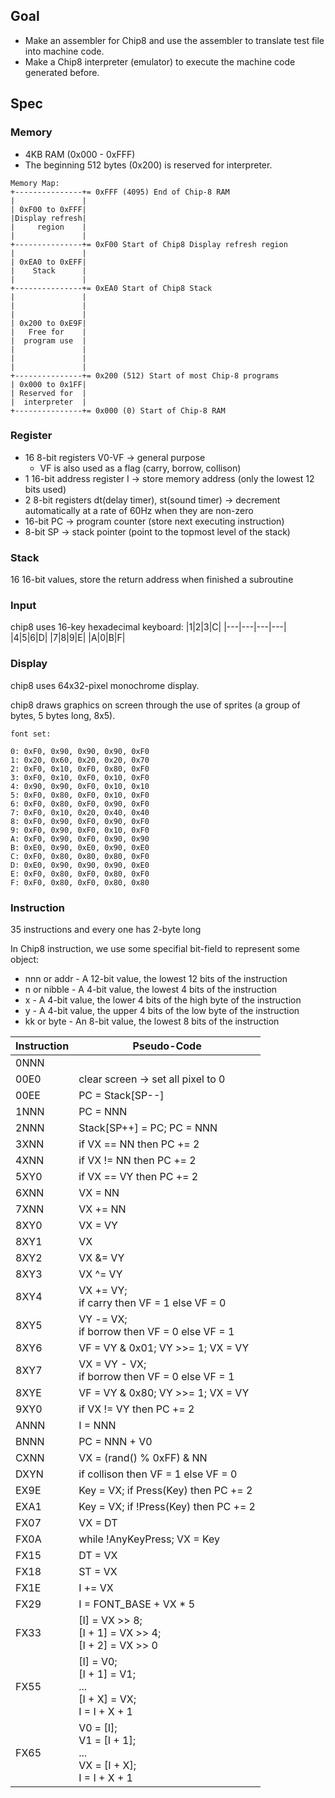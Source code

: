 ## Goal
- Make an assembler for Chip8 and use the assembler to translate test file into machine code.
- Make a Chip8 interpreter (emulator) to execute the machine code generated before.

## Spec
### Memory
- 4KB RAM (0x000 - 0xFFF)
- The beginning 512 bytes (0x200) is reserved for interpreter.

```
Memory Map:
+---------------+= 0xFFF (4095) End of Chip-8 RAM
|               |
| 0xF00 to 0xFFF|
|Display refresh|
|     region    |
|               |
+---------------+= 0xF00 Start of Chip8 Display refresh region
|               |
| 0xEA0 to 0xEFF|
|    Stack      |
|               |
+---------------+= 0xEA0 Start of Chip8 Stack
|               |
|               |
|               |
| 0x200 to 0xE9F|
|   Free for    |
|  program use  |
|               |
|               |
|               |
+---------------+= 0x200 (512) Start of most Chip-8 programs
| 0x000 to 0x1FF|
| Reserved for  |
|  interpreter  |
+---------------+= 0x000 (0) Start of Chip-8 RAM
```

### Register
- 16 8-bit registers V0-VF      -> general purpose
    - VF is also used as a flag (carry, borrow, collison)
- 1 16-bit address register I   -> store memory address (only the lowest 12 bits used)
- 2 8-bit registers dt(delay timer), st(sound timer)    -> decrement automatically at a rate of 60Hz when they are non-zero
- 16-bit PC     -> program counter (store next executing instruction)
- 8-bit SP      -> stack pointer (point to the topmost level of the stack)

### Stack
16 16-bit values, store the return address when finished a subroutine

### Input
chip8 uses 16-key hexadecimal keyboard:
|1|2|3|C|
|---|---|---|---|
|4|5|6|D|
|7|8|9|E|
|A|0|B|F|

### Display
chip8 uses 64x32-pixel monochrome display.

chip8 draws graphics on screen through the use of sprites (a group of bytes, 5 bytes long, 8x5).

```
font set:

0: 0xF0, 0x90, 0x90, 0x90, 0xF0
1: 0x20, 0x60, 0x20, 0x20, 0x70
2: 0xF0, 0x10, 0xF0, 0x80, 0xF0
3: 0xF0, 0x10, 0xF0, 0x10, 0xF0
4: 0x90, 0x90, 0xF0, 0x10, 0x10
5: 0xF0, 0x80, 0xF0, 0x10, 0xF0
6: 0xF0, 0x80, 0xF0, 0x90, 0xF0
7: 0xF0, 0x10, 0x20, 0x40, 0x40
8: 0xF0, 0x90, 0xF0, 0x90, 0xF0
9: 0xF0, 0x90, 0xF0, 0x10, 0xF0
A: 0xF0, 0x90, 0xF0, 0x90, 0x90
B: 0xE0, 0x90, 0xE0, 0x90, 0xE0
C: 0xF0, 0x80, 0x80, 0x80, 0xF0
D: 0xE0, 0x90, 0x90, 0x90, 0xE0
E: 0xF0, 0x80, 0xF0, 0x80, 0xF0
F: 0xF0, 0x80, 0xF0, 0x80, 0x80

```

### Instruction
35 instructions and every one has 2-byte long

In Chip8 instruction, we use some specifial bit-field to represent some object:

- nnn or addr - A 12-bit value, the lowest 12 bits of the instruction
- n or nibble - A 4-bit value, the lowest 4 bits of the instruction
- x - A 4-bit value, the lower 4 bits of the high byte of the instruction
- y - A 4-bit value, the upper 4 bits of the low byte of the instruction
- kk or byte - An 8-bit value, the lowest 8 bits of the instruction

| Instruction | Pseudo-Code |
| --- | --- |
| 0NNN | |
| 00E0 | clear screen -> set all pixel to 0 |
| 00EE | PC = Stack[SP--] |
| 1NNN | PC = NNN |
| 2NNN | Stack[SP++] = PC; PC = NNN |
| 3XNN | if VX == NN then PC += 2 |
| 4XNN | if VX != NN then PC += 2 |
| 5XY0 | if VX == VY then PC += 2 |
| 6XNN | VX = NN |
| 7XNN | VX += NN |
| 8XY0 | VX = VY |
| 8XY1 | VX |= VY |
| 8XY2 | VX &= VY |
| 8XY3 | VX ^= VY |
| 8XY4 | VX += VY; <br>if carry then VF = 1 else VF = 0 |
| 8XY5 | VY -= VX; <br>if borrow then VF = 0 else VF = 1 |
| 8XY6 | VF = VY & 0x01; VY >>= 1; VX = VY |
| 8XY7 | VX = VY - VX; <br>if borrow then VF = 0 else VF = 1 |
| 8XYE | VF = VY & 0x80; VY >>= 1; VX = VY |
| 9XY0 | if VX != VY then PC += 2 |
| ANNN | I = NNN |
| BNNN | PC = NNN + V0 |
| CXNN | VX = (rand() % 0xFF) & NN |
| DXYN | if collison then VF = 1 else VF = 0 |
| EX9E | Key = VX; if Press(Key) then PC += 2 |
| EXA1 | Key = VX; if !Press(Key) then PC += 2 |
| FX07 | VX = DT |
| FX0A | while !AnyKeyPress; VX = Key |
| FX15 | DT = VX |
| FX18 | ST = VX |
| FX1E | I += VX |
| FX29 | I = FONT_BASE + VX * 5 |
| FX33 | [I] = VX >> 8; <br>[I + 1] = VX >> 4; <br>[I + 2] = VX >> 0 |
| FX55 | [I] = V0; <br>[I + 1] = V1; <br>... <br>[I + X] = VX; <br>I = I + X + 1 |
| FX65 | V0 = [I]; <br>V1 = [I + 1]; <br>... <br>VX = [I + X]; <br>I = I + X + 1 |